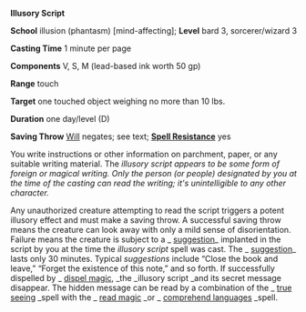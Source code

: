  **Illusory Script**

**School** illusion (phantasm) [mind-affecting]; **Level** bard 3, sorcerer/wizard 3

**Casting Time** 1 minute per page

**Components** V, S, M (lead-based ink worth 50 gp)

**Range** touch

**Target** one touched object weighing no more than 10 lbs.

**Duration** one day/level (D)

**Saving Throw** [Will](../combat#_will) negates; see text; **[Spell Resistance](../glossary#_spell-resistance)** yes

You write instructions or other information on parchment, paper, or any suitable writing material. The _illusory script _appears to be some form of foreign or magical writing. Only the person (or people) designated by you at the time of the casting can read the writing; it's unintelligible to any other character_._

Any unauthorized creature attempting to read the script triggers a potent illusory effect and must make a saving throw. A successful saving throw means the creature can look away with only a mild sense of disorientation. Failure means the creature is subject to a _ [suggestion](suggestion#_suggestion)_ implanted in the script by you at the time the _illusory script_ spell was cast. The _ [suggestion](suggestion#_suggestion)_ lasts only 30 minutes. Typical _suggestions_ include “Close the book and leave,” “Forget the existence of this note,” and so forth. If successfully dispelled by _ [dispel magic](dispelMagic#_dispel-magic), _the _illusory script _and its secret message disappear. The hidden message can be read by a combination of the _ [true seeing](trueSeeing#_true-seeing) _spell with the _ [read magic](readMagic#_read-magic) _or _ [comprehend languages](comprehendLanguages#_comprehend-languages) _spell.

